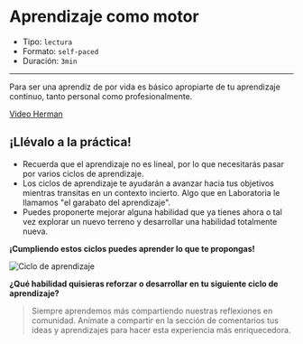 # Aprendizaje como motor

* Tipo: `lectura`
* Formato: `self-paced`
* Duración: `3min`

***

Para ser una aprendiz de por vida es básico apropiarte de tu aprendizaje
continuo, tanto personal como profesionalmente.

[Video Herman](xxxx)

## ¡Llévalo a la práctica!

- Recuerda que el aprendizaje no es lineal, por lo que necesitarás pasar por
varios ciclos de aprendizaje.
- Los ciclos de aprendizaje te ayudarán a avanzar hacia tus objetivos mientras
transitas en un contexto incierto. Algo que en Laboratoria le llamamos
"el garabato del aprendizaje".
- Puedes proponerte mejorar alguna habilidad que ya tienes ahora o tal vez
explorar un nuevo terreno y desarrollar una habilidad totalmente nueva.

**¡Cumpliendo estos ciclos puedes aprender lo que te propongas!**

![Ciclo de aprendizaje](https://user-images.githubusercontent.com/36275285/82513666-46862a80-9ad9-11ea-8237-1f7a27cf4b71.png)

**¿Qué habilidad quisieras reforzar o desarrollar en tu siguiente ciclo de aprendizaje?**

> Siempre aprendemos más compartiendo nuestras reflexiones en comunidad.
Anímate a compartir en la sección de comentarios tus ideas y aprendizajes
para hacer esta experiencia más enriquecedora.
